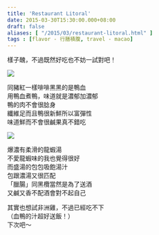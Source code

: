 ```yaml
---
title: 'Restaurant Litoral'
date: 2015-03-30T15:30:00.000+08:00
draft: false
aliases: [ "/2015/03/restaurant-litoral.html" ]
tags : [flavor - 行膳積腹, travel - macao]
---
```


樣子醜，不過既然好吃也不妨一試對吧！  

[![](https://farm9.staticflickr.com/8749/16950528872_6a8a3812fe_z.jpg)](https://farm9.staticflickr.com/8749/16950528872_6a8a3812fe_z.jpg)

同豬紅一樣啡啡黑黑的是鴨血  
用鴨血煮鴨，味道就是濃郁加濃郁  
鴨的肉不會很腍身  
纖維足而且鴨很新鮮所以富彈性  
味道鮮而不會很鹹果真不錯吃  

[![](https://farm8.staticflickr.com/7641/16765629469_995765768b_z.jpg)](https://farm8.staticflickr.com/7641/16765629469_995765768b_z.jpg)

爆濃有柔滑的龍蝦湯  
不愛龍蝦味的我也覺得很好  
而盛湯的包包吸飽湯汁  
包跟濃湯又很匹配  
「臘腸」同黑欖當然是為了送酒  
又鹹又香不配酒會對不起自己  
  
其實也想試非洲雞，不過已經吃不下  
（血鴨的汁超好送飯！）  
下次吧～